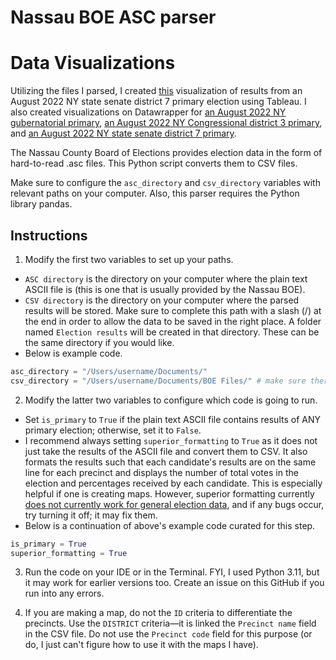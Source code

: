 # Nassau BOE ASC parser

# Data Visualizations

Utilizing the files I parsed, I created [this](https://public.tableau.com/shared/Q7X69RX7F?:display_count=n&:origin=viz_share_link) visualization of results from an August 2022 NY state senate district 7 primary election using Tableau. I also created visualizations on Datawrapper for [an August 2022 NY gubernatorial primary](https://datawrapper.dwcdn.net/7pWT3/5/), [an August 2022 NY Congressional district 3 primary](https://datawrapper.dwcdn.net/fjA27/5/), and [an August 2022 NY state senate district 7 primary](https://datawrapper.dwcdn.net/h3b3e/14/).

The Nassau County Board of Elections provides election data in the form of hard-to-read .asc files. This Python script converts them to CSV files.

Make sure to configure the `asc_directory` and `csv_directory` variables with relevant paths on your computer. Also, this parser requires the Python library pandas.

## Instructions

1. Modify the first two variables to set up your paths.
- `ASC directory` is the directory on your computer where the plain text ASCII file is (this is one that is usually provided by the Nassau BOE).
- `CSV directory` is the directory on your computer where the parsed results will be stored. Make sure to complete this path with a slash (/) at the end in order to allow the data to be saved in the right place. A folder named `Election results` will be created in that directory. These can be the same directory if you would like.
- Below is example code.

```python
asc_directory = "/Users/username/Documents/"
csv_directory = "/Users/username/Documents/BOE Files/" # make sure there is a slash at the end
```
2. Modify the latter two variables to configure which code is going to run.
- Set `is_primary` to `True` if the plain text ASCII file contains results of ANY primary election; otherwise, set it to `False`.
- I recommend always setting `superior_formatting` to `True` as it does not just take the results of the ASCII file and convert them to CSV. It also formats the results such that each candidate's results are on the same line for each precinct and displays the number of total votes in the election and percentages received by each candidate. This is especially helpful if one is creating maps. However, superior formatting currently [does not currently work for general election data](https://github.com/tbrechner/Nassau-BOE-ASC-parser/issues/1), and if any bugs occur, try turning it off; it may fix them.
- Below is a continuation of above's example code curated for this step.

```python
is_primary = True
superior_formatting = True
```
3. Run the code on your IDE or in the Terminal. FYI, I used Python 3.11, but it may work for earlier versions too. Create an issue on this GitHub if you run into any errors.

4. If you are making a map, do not the `ID` criteria to differentiate the precincts. Use the `DISTRICT` criteria—it is linked the `Precinct name` field in the CSV file. Do not use the `Precinct code` field for this purpose (or do, I just can't figure how to use it with the maps I have).
